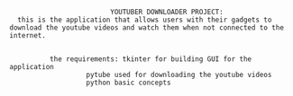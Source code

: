                              YOUTUBER DOWNLOADER PROJECT:
      this is the application that allows users with their gadgets to download the youtube videos and watch them when not connected to the internet.


              the requirements: tkinter for building GUI for the application 
                       pytube used for downloading the youtube videos
                       python basic concepts
